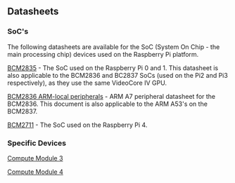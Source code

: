 ## Datasheets

### SoC's

The following datasheets are available for the SoC (System On Chip - the main processing chip) devices used on the Raspberry Pi platform.

[BCM2835](bcm2835/BCM2835-ARM-Peripherals.pdf) - The SoC used on the Raspberry Pi 0 and 1. This datasheet is also applicable to the BCM2836 and BC2837 SoCs (used on the Pi2 and Pi3 respectively), as they use the same VideoCore IV GPU.

[BCM2836 ARM-local peripherals](bcm2836/QA7_rev3.4.pdf) - ARM A7 peripheral datasheet for the BCM2836. This document is also applicable to the ARM A53's on the BCM2837.

[BCM2711](https://datasheets.raspberrypi.org/bcm2711/bcm2711-peripherals.pdf) - The SoC used on the Raspberry Pi 4.


### Specific Devices

[Compute Module 3](../computemodule/datasheets/rpi_DATA_CM3plus_1p0.pdf)

[Compute Module 4](http://datasheets.raspberrypi.org/cm4/cm4-datasheet.pdf)
